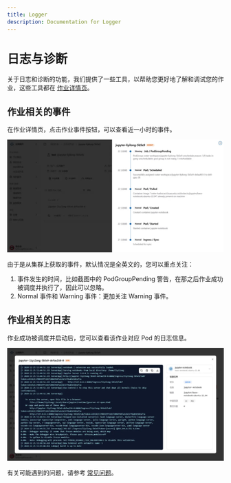 ```yaml
---
title: Logger
description: Documentation for Logger
---
```


# 日志与诊断

关于日志和诊断的功能，我们提供了一些工具，以帮助您更好地了解和调试您的作业，这些工具都在 [作业详情页](../quick-start/interactive#作业详情页)。

## 作业相关的事件

在作业详情页，点击作业事件按钮，可以查看近一小时的事件。

![events](./image/events.webp)

由于是从集群上获取的事件，默认情况是全英文的，您可以重点关注：

1. 事件发生的时间，比如截图中的 PodGroupPending 警告，在那之后作业成功被调度并执行了，因此可以忽略。
2. Normal 事件和 Warning 事件：更加关注 Warning 事件。

## 作业相关的日志

作业成功被调度并启动后，您可以查看该作业对应 Pod 的日志信息。

![log](./image/log.webp)

有关可能遇到的问题，请参考 [常见问题](../category/常见问题/)。
